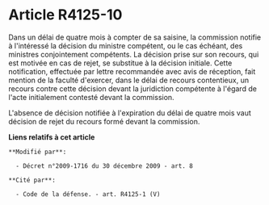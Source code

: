 # Article R4125-10

Dans un délai de quatre mois à compter de sa saisine, la commission notifie à l'intéressé la décision du ministre compétent,
ou le cas échéant, des ministres conjointement compétents. La décision prise sur son recours, qui est motivée en cas de
rejet, se substitue à la décision initiale. Cette notification, effectuée par lettre recommandée avec avis de réception, fait
mention de la faculté d'exercer, dans le délai de recours contentieux, un recours contre cette décision devant la juridiction
compétente à l'égard de l'acte initialement contesté devant la commission.

L'absence de décision notifiée à l'expiration du délai de quatre mois vaut décision de rejet du recours formé devant la
commission.

**Liens relatifs à cet article**

	**Modifié par**:

	  - Décret n°2009-1716 du 30 décembre 2009 - art. 8

	**Cité par**:

	  - Code de la défense. - art. R4125-1 (V)
